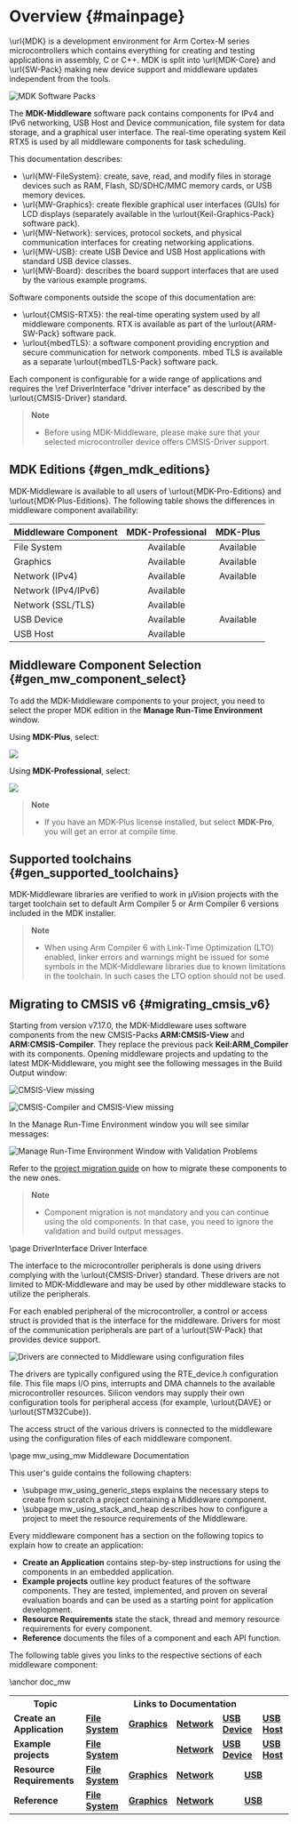 # Overview {#mainpage}

\url{MDK} is a development environment for Arm Cortex-M series microcontrollers which contains everything for creating and testing applications in assembly, C or C++. MDK is split into \url{MDK-Core} and \url{SW-Pack} making new device support and middleware updates independent from the tools.

![MDK Software Packs](./images/mdk_v526.png)

The **MDK-Middleware** software pack contains components for IPv4 and IPv6 networking, USB Host and Device communication, file system for data storage, and a graphical user interface. The real-time operating system Keil RTX5 is used by all middleware components for task scheduling.

This documentation describes:

 - \url{MW-FileSystem}: create, save, read, and modify files in storage devices such as RAM, Flash, SD/SDHC/MMC memory cards, or USB memory devices.
 - \url{MW-Graphics}: create flexible graphical user interfaces (GUIs) for LCD displays (separately available in the \urlout{Keil-Graphics-Pack} software pack).
 - \url{MW-Network}: services, protocol sockets, and physical communication interfaces for creating networking applications.
 - \url{MW-USB}: create USB Device and USB Host applications with standard USB device classes.
 - \url{MW-Board}: describes the board support interfaces that are used by the various example programs.

Software components outside the scope of this documentation are:

 - \urlout{CMSIS-RTX5}: the real-time operating system used by all middleware components. RTX is available as part of the \urlout{ARM-SW-Pack} software pack.
 - \urlout{mbedTLS}: a software component providing encryption and secure communication for network components. mbed TLS is available as a separate \urlout{mbedTLS-Pack} software pack.

Each component is configurable for a wide range of applications and requires the \ref DriverInterface "driver interface" as described by the \urlout{CMSIS-Driver} standard.

> **Note**
> - Before using MDK-Middleware, please make sure that your selected microcontroller device offers CMSIS-Driver support.

## MDK Editions {#gen_mdk_editions}

MDK-Middleware is available to all users of \urlout{MDK-Pro-Editions} and \urlout{MDK-Plus-Editions}. The following table shows the differences in middleware component availability:

| Middleware Component | MDK-Professional | MDK-Plus  |
|----------------------|:----------------:|:---------:|
| File System          | Available        | Available |
| Graphics             | Available        | Available |
| Network (IPv4)       | Available        | Available |
| Network (IPv4/IPv6)  | Available        |           |
| Network (SSL/TLS)    | Available        |           |
| USB Device           | Available        | Available |
| USB Host             | Available        |           |

## Middleware Component Selection {#gen_mw_component_select}

To add the MDK-Middleware components to your project, you need to select the proper MDK edition in the **Manage Run-Time Environment** window.

Using **MDK-Plus**, select:

![](./images/mdk_plus_selected.png)

Using **MDK-Professional**, select:

![](./images/mdk_pro_selected.png)

> **Note**
> - If you have an MDK-Plus license installed, but select **MDK-Pro**, you will get an error at compile time.

## Supported toolchains {#gen_supported_toolchains}

MDK-Middleware libraries are verified to work in &mu;Vision projects with the target toolchain set to default Arm Compiler 5 or Arm Compiler 6 versions included in the MDK installer.

> **Note**
> - When using Arm Compiler 6 with Link-Time Optimization (LTO) enabled, linker errors and warnings might be issued for some symbols in the MDK-Middleware libraries due to known limitations in the toolchain. In such cases the LTO option should not be used.

## Migrating to CMSIS v6 {#migrating_cmsis_v6}

Starting from version v7.17.0, the MDK-Middleware uses software components from the new CMSIS-Packs **ARM:CMSIS-View** and **ARM:CMSIS-Compiler**. They replace the previous pack **Keil:ARM_Compiler** with its components. Opening middleware projects and updating to the latest MDK-Middleware, you might see the following messages in the Build Output window:

![CMSIS-View missing](./images/view_only.png)

![CMSIS-Compiler and CMSIS-View missing](./images/view_and_compiler.png)

In the Manage Run-Time Environment window you will see similar messages:

![Manage Run-Time Environment Window with Validation Problems](./images/rte_validation.png)

Refer to the [project migration guide](https://learn.arm.com/learning-paths/microcontrollers/project-migration-cmsis-v6/troubleshooting/) on how to migrate these components to the new ones.

> **Note**
> - Component migration is not mandatory and you can continue using the old components. In that case,
you need to ignore the validation and build output messages.


\page DriverInterface Driver Interface

The interface to the microcontroller peripherals is done using drivers complying with the \urlout{CMSIS-Driver} standard. These drivers are not limited to MDK-Middleware and may be used by other middleware stacks to utilize the peripherals.

For each enabled peripheral of the microcontroller, a control or access struct is provided that is the interface for the middleware. Drivers for most of the communication peripherals are part of a \urlout{SW-Pack} that provides device support.

![Drivers are connected to Middleware using configuration files](./images/mw_driver.png)

The drivers are typically configured using the RTE_device.h configuration file. This file maps I/O pins, interrupts and DMA channels to the available microcontroller resources. Silicon vendors may supply their own configuration tools for peripheral access (for example, \urlout{DAVE} or \urlout{STM32Cube}).

The access struct of the various drivers is connected to the middleware using the configuration files of each middleware component.

\page mw_using_mw Middleware Documentation

This user's guide contains the following chapters:
 - \subpage mw_using_generic_steps explains the necessary steps to create from scratch a project containing a Middleware component.
 - \subpage mw_using_stack_and_heap describes how to configure a project to meet the resource requirements of the Middleware.

Every middleware component has a section on the following topics to explain how to create an application:
 - **Create an Application** contains step-by-step instructions for using the components in an embedded application.
 - **Example projects** outline key product features of the software components. They are tested, implemented, and proven on several evaluation boards and can be used as a starting point for application development.
 - **Resource Requirements** state the stack, thread and memory resource requirements for every component.
 - **Reference** documents the files of a component and each API function.

The following table gives you links to the respective sections of each middleware component:

\anchor doc_mw
<table class="doxtable">
  <tr>
    <th>Topic</th>
    <th colspan="5">Links to Documentation</th>
  </tr>
  <tr>
    <td><b>Create an Application</b></td>
    <td><a href="../FileSystem/fs_create_app.html"><b>File System</b></a></td>
    <td><a href="https://www.keil.com/pack/doc/mw/Graphics/html/gui_gs_dialog.html"><b>Graphics</b></a></td>
    <td><a href="../Network/network_create_app.html"><b>Network</b></a></td>
    <td><a href="../USB/_u_s_b__device.html#Creation_Steps"><b>USB Device</b></a></td>
    <td><a href="../USB/_u_s_b__host.html#Create_a_USB_Host_Application"><b>USB Host</b></a></td>
  </tr>
  <tr>
    <td><b>Example projects</b></td>
    <td><a href="../FileSystem/html/fs_examples.html"><b>File System</b></a></td>
    <td></td>
    <td><a href="../Network/nw_examples.html"><b>Network</b></a></td>
    <td><a href="../USB/_u_s_b__device__tutorial.html"><b>USB Device</b></a></td>
    <td><a href="../USB/_u_s_b__host__tutorial.html"><b>USB Host</b></a></td>
  </tr>
  <tr>
    <td><b>Resource Requirements</b></td>
    <td><a href="../FileSystem/fs_resource_requirements.html"><b>File System</b></a></td>
    <td><a href="https://www.keil.com/pack/doc/mw/Graphics/html/graphic_resource_requirements.html"><b>Graphics</b></a></td>
    <td><a href="../Network/nw_resource_requirements.html"><b>Network</b></a></td>
    <td colspan="2" align="center"><a href="../../USB/html/usb_resource_requirements.html"><b>USB</b></a></td>
  </tr>
  <tr>
    <td><b>Reference</b></td>
    <td><a href="../FileSystem/modules.html"><b>File System</b></a></td>
    <td><a href="https://www.keil.com/pack/doc/mw/Graphics/html/gui_documentation.html"><b>Graphics</b></a></td>
    <td><a href="../Network/modules.html"><b>Network</b></a></td>
    <td colspan="2" align="center"><a href="../USB/modules.html"><b>USB</b></a></td>
  </tr>
</table>
